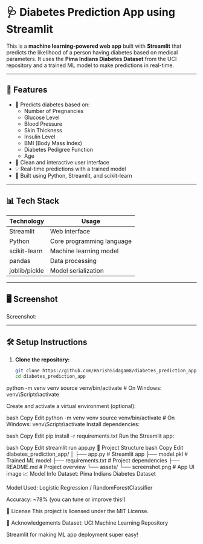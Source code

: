 # 🩺 Diabetes Prediction App using Streamlit

This is a **machine learning-powered web app** built with **Streamlit** that predicts the likelihood of a person having diabetes based on medical parameters. It uses the **Pima Indians Diabetes Dataset** from the UCI repository and a trained ML model to make predictions in real-time.

---

## 🚀 Features

- 🧮 Predicts diabetes based on:
  - Number of Pregnancies
  - Glucose Level
  - Blood Pressure
  - Skin Thickness
  - Insulin Level
  - BMI (Body Mass Index)
  - Diabetes Pedigree Function
  - Age
- 🎨 Clean and interactive user interface
- 💡 Real-time predictions with a trained model
- 🧠 Built using Python, Streamlit, and scikit-learn

---

## 📊 Tech Stack

| Technology    | Usage                           |
|---------------|----------------------------------|
| Streamlit     | Web interface                    |
| Python        | Core programming language        |
| scikit-learn  | Machine learning model           |
| pandas        | Data processing                  |
| joblib/pickle | Model serialization              |

---

## 🖥️ Screenshot

Screenshot:

---

## 🛠️ Setup Instructions

1. **Clone the repository:**
   ```bash
   git clone https://github.com/HarishSidagam8/diabetes_prediction_app.git
   cd diabetes_prediction_app

python -m venv venv
source venv/bin/activate    # On Windows: venv\Scripts\activate

Create and activate a virtual environment (optional):

bash
Copy
Edit
python -m venv venv
source venv/bin/activate    # On Windows: venv\Scripts\activate
Install dependencies:

bash
Copy
Edit
pip install -r requirements.txt
Run the Streamlit app:

bash
Copy
Edit
streamlit run app.py
📁 Project Structure
bash
Copy
Edit
diabetes_prediction_app/
│
├── app.py                 # Streamlit app
├── model.pkl              # Trained ML model
├── requirements.txt       # Project dependencies
├── README.md              # Project overview
└── assets/
    └── screenshot.png     # App UI image
📈 Model Info
Dataset: Pima Indians Diabetes Dataset

Model Used: Logistic Regression / RandomForestClassifier

Accuracy: ~78% (you can tune or improve this!)

📄 License
This project is licensed under the MIT License.

🙌 Acknowledgements
Dataset: UCI Machine Learning Repository

Streamlit for making ML app deployment super easy!



